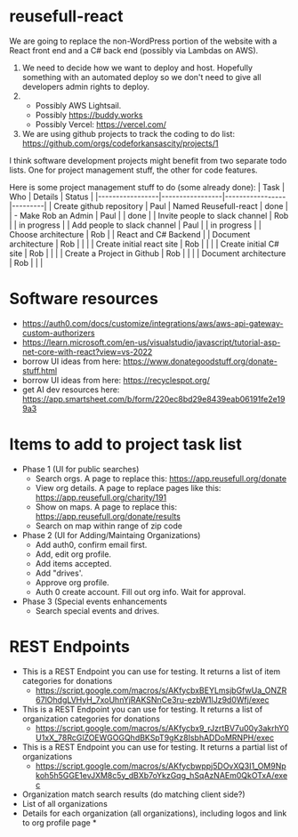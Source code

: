 # reusefull-react


We are going to replace the non-WordPress portion of the website with a React front end and a C# back end (possibly via Lambdas on AWS).
1. We need to decide how we want to deploy and host.  Hopefully something with an automated deploy so we don't need to give all developers admin rights to deploy.
2. * Possibly AWS Lightsail.
   * Possibly https://buddy.works
   * Possibly Vercel: https://vercel.com/
3. We are using github projects to track the coding to do list: https://github.com/orgs/codeforkansascity/projects/1

I think software development projects might benefit from two separate todo lists.  One for project management stuff, the other for code features.

Here is some project management stuff to do (some already done):
| Task            | Who             | Details         | Status  |
|-----------------|-----------------|-----------------|---------|
| Create github repository | Paul    | Named Reusefull-react    | done |
| - Make Rob an Admin | Paul    |     | done |
| Invite people to slack channel | Rob    |     | in progress |
| Add people to slack channel | Paul    |     | in progress |
| Choose architecture | Rob    |     | React and C# Backend |
| Document architecture | Rob    |     |  |
| Create initial react site | Rob    |     |  |
| Create initial C# site | Rob    |     |  |
| Create a Project in Github | Rob    |     |  |
| Document architecture | Rob    |     |  |

# Software resources
* https://auth0.com/docs/customize/integrations/aws/aws-api-gateway-custom-authorizers
* https://learn.microsoft.com/en-us/visualstudio/javascript/tutorial-asp-net-core-with-react?view=vs-2022
* borrow UI ideas from here: https://www.donategoodstuff.org/donate-stuff.html
* borrow UI ideas from here: https://recyclespot.org/ 
* get AI dev resources here: https://app.smartsheet.com/b/form/220ec8bd29e8439eab06191fe2e199a3

# Items to add to project task list
* Phase 1 (UI for public searches)
  * Search orgs.  A page to replace this: https://app.reusefull.org/donate 
  * View org details.  A page to replace pages like this: https://app.reusefull.org/charity/191 
  * Show on maps.  A page to replace this: https://app.reusefull.org/donate/results 
  * Search on map within range of zip code
* Phase 2 (UI for Adding/Maintaing Organizations)
  * Add auth0, confirm email first. 
  * Add, edit org profile.
  * Add items accepted. 
  * Add "drives'.
  * Approve org profile.
  * Auth 0 create account.  Fill out org info. Wait for approval.
* Phase 3 (Special events enhancements
  * Search special events and drives. 

# REST Endpoints
* This is a REST Endpoint you can use for testing.  It returns a list of item categories for donations
  * https://script.google.com/macros/s/AKfycbxBEYLmsjbGfwUa_ONZR67lOhdgLVHyH_7xoUhnYjRAKSNnCe3ru-ezbW1lJz9d0Wfj/exec
* This is a REST Endpoint you can use for testing.  It returns a list of organization categories for donations
  * https://script.google.com/macros/s/AKfycbx9_rJzrtBV7u00y3akrhY0U1xX_78RcGlZOEWGOGQhdBKSpT9gKz8IsbhADDoMRNPH/exec  
* This is a REST Endpoint you can use for testing.  It returns a partial list of organizations
  *  https://script.google.com/macros/s/AKfycbwppj5DOvXQ3I1_OM9Npkoh5h5GGE1evJXM8c5y_dBXb7oYkzGqg_hSqAzNAEm0QkOTxA/exec
* Organization match search results (do matching client side?)
* List of all organizations
* Details for each organization (all organizations), including logos and link to org profile page
  * 
